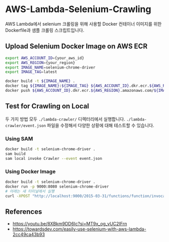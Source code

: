 # AWS-Lambda-Selenium-Crawling
AWS Lambda에서 selenium 크롤링을 위해 사용할 Docker 컨테이너 이미지를 위한 Dockerfile과 샘플 크롤링 스크립트입니다.

## Upload Selenium Docker Image on AWS ECR
```bash
export AWS_ACCOUNT_ID={your_aws_id}
export AWS_REGION={your_region}
export IMAGE_NAME=selenium-chrome-driver
export IMAGE_TAG=latest

docker build -t ${IMAGE_NAME} .
docker tag ${IMAGE_NAME}:${IMAGE_TAG} ${AWS_ACCOUNT_ID}.dkr.ecr.${AWS_REGION}.amazonaws.com/${IMAGE_NAME}:${IMAGE_TAG}
docker push ${AWS_ACCOUNT_ID}.dkr.ecr.${AWS_REGION}.amazonaws.com/${IMAGE_NAME}:${IMAGE_TAG}
```

## Test for Crawling on Local
두 가지 방법 모두 `./lambda-crawler/` 디렉터리에서 실행합니다.
`./lambda-crawler/event.json` 파일을 수정해서 다양한 상황에 대해 테스트할 수 있습니다.

### Using SAM
```bash
docker build -t selenium-chrome-driver .
sam build
sam local invoke Crawler --event event.json
```

### Using Docker Image
```bash
docker build -t selenium-chrome-driver .
docker run -p 9000:8080 selenium-chrome-driver
# 아래는 새 터미널에서 실행
curl -XPOST "http://localhost:9000/2015-03-31/functions/function/invocations" -d @event.json
```

## References
- https://youtu.be/8XBkm9DD6Ic?si=MT9x_og_yUC2IFrn
- https://towardsdev.com/easily-use-selenium-with-aws-lambda-2cc49ca43b93